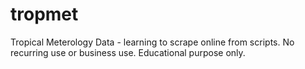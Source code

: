 # tropmet
Tropical Meterology Data - learning to scrape online from scripts. No recurring use or business use. Educational purpose only.
